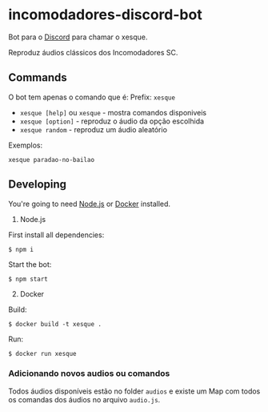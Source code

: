 # incomodadores-discord-bot

Bot para o [Discord](https://discord.com/new) para chamar o xesque.

Reproduz áudios clássicos dos Incomodadores SC.

## Commands

O bot tem apenas o comando que é:
Prefix: `xesque`

- `xesque [help]` ou `xesque` - mostra comandos disponiveis
- `xesque [option]` - reproduz o áudio da opção escolhida
- `xesque random` - reproduz um áudio aleatório

Exemplos:

```shell
xesque paradao-no-bailao
```

## Developing

You're going to need [Node.js](https://nodejs.org/en/) or [Docker](https://docs.docker.com/desktop/) installed.

1. Node.js

First install all dependencies:

```shell
$ npm i
```

Start the bot:

```shell
$ npm start
```

2. Docker

Build:

```shell
$ docker build -t xesque .
```

Run:

```shell
$ docker run xesque
```

### Adicionando novos audios ou comandos

Todos áudios disponíveis estão no folder `audios` e existe um Map com todos os comandas dos áudios no arquivo `audio.js`.
